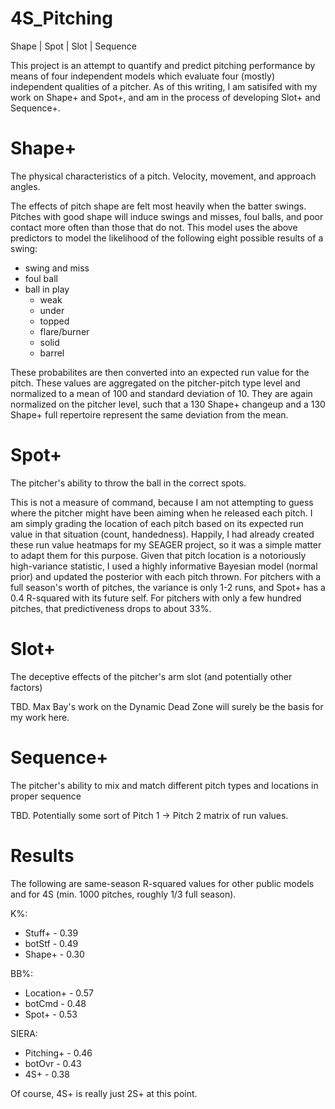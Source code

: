 # 4S_Pitching
Shape | Spot | Slot | Sequence

This project is an attempt to quantify and predict pitching performance by means of four independent models which evaluate four (mostly) independent qualities of a pitcher. As of this writing, I am satisifed with my work on Shape+ and Spot+, and am in the process of developing Slot+ and Sequence+.

# Shape+
The physical characteristics of a pitch. Velocity, movement, and approach angles. 

The effects of pitch shape are felt most heavily when the batter swings. Pitches with good shape will induce swings and misses, foul balls, and poor contact more often than those that do not. This model uses the above predictors to model the likelihood of the following eight possible results of a swing:
 - swing and miss
 - foul ball
 - ball in play
     - weak
     - under
     - topped
     - flare/burner
     - solid
     - barrel

These probabilites are then converted into an expected run value for the pitch. These values are aggregated on the pitcher-pitch type level and normalized to a mean of 100 and standard deviation of 10. They are again normalized on the pitcher level, such that a 130 Shape+ changeup and a 130 Shape+ full repertoire represent the same deviation from the mean.

# Spot+
The pitcher's ability to throw the ball in the correct spots.

This is not a measure of command, because I am not attempting to guess where the pitcher might have been aiming when he released each pitch. I am simply grading the location of each pitch based on its expected run value in that situation (count, handedness). Happily, I had already created these run value heatmaps for my SEAGER project, so it was a simple matter to adapt them for this purpose. Given that pitch location is a notoriously high-variance statistic, I used a highly informative Bayesian model (normal prior) and updated the posterior with each pitch thrown. For pitchers with a full season's worth of pitches, the variance is only 1-2 runs, and Spot+ has a 0.4 R-squared with its future self. For pitchers with only a few hundred pitches, that predictiveness drops to about 33%.

# Slot+
The deceptive effects of the pitcher's arm slot (and potentially other factors)

TBD. Max Bay's work on the Dynamic Dead Zone will surely be the basis for my work here.

# Sequence+
The pitcher's ability to mix and match different pitch types and locations in proper sequence

TBD. Potentially some sort of Pitch 1 -> Pitch 2 matrix of run values.

# Results
The following are same-season R-squared values for other public models and for 4S (min. 1000 pitches, roughly 1/3 full season).

K%:
- Stuff+ - 0.39
- botStf - 0.49
- Shape+ - 0.30

BB%:
- Location+ - 0.57
- botCmd    - 0.48
- Spot+     - 0.53

SIERA:
- Pitching+ - 0.46
- botOvr    - 0.43
- 4S+       - 0.38

Of course, 4S+ is really just 2S+ at this point.
